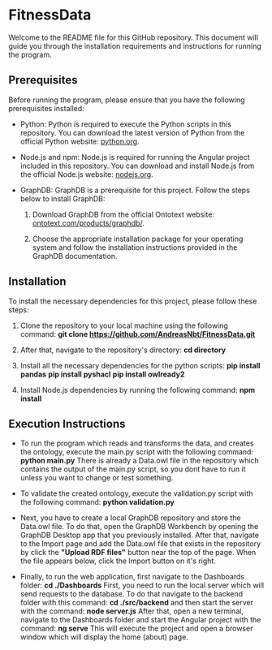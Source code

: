 # FitnessData

Welcome to the README file for this GitHub repository. This document will guide you through the installation requirements and instructions for running the program.

## Prerequisites

Before running the program, please ensure that you have the following prerequisites installed:

- Python: Python is required to execute the Python scripts in this repository. You can download the latest version of Python from the official Python website: [python.org](https://www.python.org).
  
- Node.js and npm: Node.js is required for running the Angular project included in this repository. You can download and install Node.js from the official Node.js website: [nodejs.org](https://nodejs.org).

- GraphDB: GraphDB is a prerequisite for this project. Follow the steps below to install GraphDB:

  1. Download GraphDB from the official Ontotext website: [ontotext.com/products/graphdb/](https://www.ontotext.com/products/graphdb/).

  2. Choose the appropriate installation package for your operating system and follow the installation instructions provided in the GraphDB documentation.

## Installation

To install the necessary dependencies for this project, please follow these steps:

1. Clone the repository to your local machine using the following command: **git clone https://github.com/AndreasNbt/FitnessData.git**
   
2. After that, navigate to the repository's directory: **cd directory**
   
3. Install all the necessary dependencies for the python scripts:
   **pip install pandas**
   **pip install pyshacl**
   **pip install owlready2**

4. Install Node.js dependencies by running the following command: **npm install**

## Execution Instructions

- To run the program which reads and transforms the data, and creates the ontology, execute the main.py script with the following command: **python main.py**
  There is already a Data.owl file in the repository which contains the output of the main.py script, so you dont have to run it unless you want to change or test something.

- To validate the created ontology, execute the validation.py script with the following command: **python validation.py**

- Next, you have to create a local GraphDB repository and store the Data.owl file. To do that, open the GraphDB Workbench by opening the GraphDB Desktop app that you previously installed.
  After that, navigate to the Import page and add the Data.owl file that exists in the repository by click the **"Upload RDF files"** button near the top of the page. When the file appears below, click the Import button on it's right.

- Finally, to run the web application, first navigate to the Dashboards folder: **cd ./Dashboards**
  First, you need to run the local server which will send requests to the database. To do that navigate to the backend folder with this command:  **cd ./src/backend**
  and then start the server with the command: **node server.js**
  After that, open a new terminal, navigate to the Dashboards folder and start the Angular project with the command: **ng serve**
  This will execute the project and open a browser window which will display the home (about) page.
  



